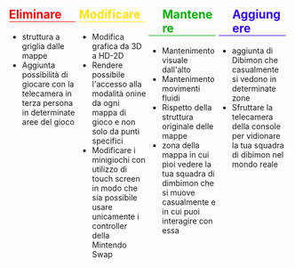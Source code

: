 
<style>
.split3 {
    float: left;
    
    width: 24%;
    padding: 0 0.5%
    }

.clearer{
    float: none; clear: left
    }



.modifica { 
    color:rgb(252, 227, 3) !important;
    //padding-left: 20%;
    border-bottom: solid !important;
    border-width: 1px !important;
}
.mantieni { 
    color:rgb(0, 175, 0) !important; 
    padding-left: 20%;
    border-bottom: solid !important;
    border-width: 1px !important;
}
.elimina { 
    color:rgb(250, 0, 0) !important;
    //padding-left: 20%;
    border-bottom: solid !important;
    border-width: 1px !important;
}
.ok { 
    color:rgb(53, 3, 252) !important;
    padding-left: 20%;
    border-bottom: solid !important;
    border-width: 1px !important;
}


</style>

<div >
    <div class="split3">
        <h2 class="elimina">Eliminare</h2>
        <p>
            <ul>
                <li> struttura a griglia dalle mappe </li>
                <li> Aggiunta possibilità di giocare con la telecamera in terza persona in determinate aree del gioco </li>
            </ul>
        </p>
    </div>
    <div class="split3" >
        <h2 class="modifica">Modificare</h2>
        <p>
            <ul>
                <li> Modifica grafica da 3D a HD-2D </li>
                <li> Rendere possibile l'accesso alla modalità onine da ogni mappa di gioco e non solo da punti specifici </li>
                <li> Modificare i minigiochi con utilizzo di touch screen in modo che sia possibile usare unicamente i controller della Mintendo Swap </li>
            </ul>
        </p>
    </div>
    <div class="split3">
        <h2 class="mantieni"> Mantenere</h2>
        <p>
            <ul>
                <li> Mantenimento visuale dall'alto</li> 
                <li> Mantenimento movimenti fluidi</li>
                <li> Rispetto della struttura originale delle mappe </li>
                <li> zona della mappa in cui pioi vedere la tua squadra di dimbimon che si muove casualmente e in cui puoi interagire con essa </li>
            </ul>
        </p>
    </div>
    <div class="split3">
        <h2 class="ok">Aggiungere </h2>
        <p>
            <ul>
                <li> aggiunta di Dibimon che casualmente si vedono in determinate zone </li>
                <li> Sfruttare la telecamera della console per vidionare la tua squadra di dibimon nel mondo reale </li>
            </ul>
        </p>
    </div>
    <div class="clearer"> </div>
</div>

